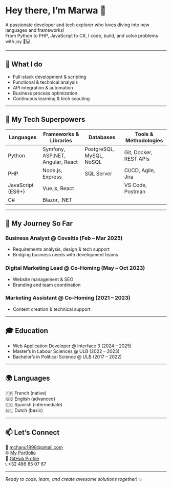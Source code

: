 # Hey there, I’m **Marwa** 👋

A passionate developer and tech explorer who loves diving into new languages and frameworks!  
From Python to PHP, JavaScript to C#, I code, build, and solve problems with joy 🚀💻

---

## 🚀 What I do

- Full-stack development & scripting  
- Functional & technical analysis  
- API integration & automation  
- Business process optimization  
- Continuous learning & tech scouting  

---

## 🧰 My Tech Superpowers

| Languages          | Frameworks & Libraries            | Databases                  | Tools & Methodologies       |
|--------------------|---------------------------------  |----------------------------|-----------------------------|
| Python             | Symfony, ASP.NET, Angular, React  | PostgreSQL, MySQL, NoSQL   | Git, Docker, REST APIs      |
| PHP                | Node.js, Express                  | SQL Server                 | CI/CD, Agile, Jira          |
| JavaScript (ES6+)  | Vue.js, React                     |                            | VS Code, Postman            |
| C#                 | Blazor, .NET                      |                            |                             |

---

## 💼 My Journey So Far

### Business Analyst @ Covaltis (Feb – Mar 2025)  
- Requirements analysis, design & tech support  
- Bridging business needs with development teams  

### Digital Marketing Lead @ Co-Homing (May – Oct 2023)  
- Website management & SEO  
- Branding and team coordination  

### Marketing Assistant @ Co-Homing (2021 – 2023)  
- Content creation & technical support  

---

## 🎓 Education

- Web Application Developer @ Interface 3 (2024 – 2025)  
- Master’s in Labour Sciences @ ULB (2022 – 2023)  
- Bachelor’s in Political Science @ ULB (2017 – 2022)  

---

## 🌍 Languages

🇫🇷 French (native)  
🇬🇧 English (advanced)  
🇪🇸 Spanish (intermediate)  
🇳🇱 Dutch (basic)  

---

## 📫 Let’s Connect

📧 [mchanu1998@gmail.com](mailto:mchanu1998@gmail.com)  
🌐 [My Portfolio](http://if3projets.net/wad24/marwa)  
🐙 [GitHub Profile](https://github.com/AyaDelRey)  
📞 +32 486 85 07 67  

---

*Ready to code, learn, and create awesome solutions together!* 💥
